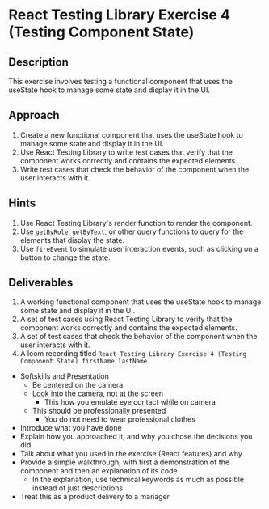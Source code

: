 # React Testing Library Exercise 4 (Testing Component State)

## Description

This exercise involves testing a functional component that uses the useState hook to manage some state and display it in the UI.

## Approach

1. Create a new functional component that uses the useState hook to manage some state and display it in the UI.
2. Use React Testing Library to write test cases that verify that the component works correctly and contains the expected elements.
3. Write test cases that check the behavior of the component when the user interacts with it.

## Hints

1. Use React Testing Library's render function to render the component.
2. Use `getByRole`, `getByText`, or other query functions to query for the elements that display the state.
3. Use `fireEvent` to simulate user interaction events, such as clicking on a button to change the state.

## Deliverables

1. A working functional component that uses the useState hook to manage some state and display it in the UI.
2. A set of test cases using React Testing Library to verify that the component works correctly and contains the expected elements.
3. A set of test cases that check the behavior of the component when the user interacts with it.
4. A loom recording titled `React Testing Library Exercise 4 (Testing Component State) firstName lastName`
- Softskills and Presentation
    - Be centered on the camera
    - Look into the camera, not at the screen
        - This how you emulate eye contact while on camera
    - This should be professionally presented
        - You do not need to wear professional clothes
- Introduce what you have done
- Explain how you approached it, and why you chose the decisions you did
- Talk about what you used in the exercise (React features) and why
- Provide a simple walkthrough, with first a demonstration of the component and then an explanation of its code
    - In the explanation, use technical keywords as much as possible instead of just descriptions
- Treat this as a product delivery to a manager
